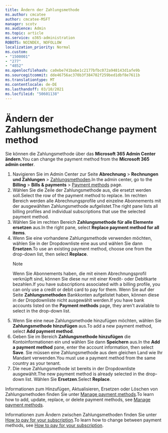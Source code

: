 ```yaml
---
title: Ändern der Zahlungsmethode
ms.author: cmcatee
author: cmcatee-MSFT
manager: scotv
ms.audience: Admin
ms.topic: article
ms.service: o365-administration
ROBOTS: NOINDEX, NOFOLLOW
localization_priority: Normal
ms.custom:
- "1500001"
- "277"
- "4852"
ms.openlocfilehash: ca0ebe741babe1c2177bfbc072a948143d1afe9b
ms.sourcegitcommit: dde46756ac370b3f384702f259bed1dbf8e7611b
ms.translationtype: MT
ms.contentlocale: de-DE
ms.lasthandoff: 03/10/2021
ms.locfileid: "50601138"
---
```

# <a name="change-payment-method"></a><span data-ttu-id="69d81-102">Ändern der Zahlungsmethode</span><span class="sxs-lookup"><span data-stu-id="69d81-102">Change payment method</span></span>

<span data-ttu-id="69d81-103">Sie können die Zahlungsmethode über das **Microsoft 365 Admin Center ändern.**</span><span class="sxs-lookup"><span data-stu-id="69d81-103">You can change the payment method from the **Microsoft 365 admin center**.</span></span>
  
1. <span data-ttu-id="69d81-104">Navigieren Sie im Admin Center zur Seite **Abrechnung** > **Rechnungen und Zahlungen** > [Zahlungsmethoden](https://go.microsoft.com/fwlink/p/?linkid=2018806).</span><span class="sxs-lookup"><span data-stu-id="69d81-104">In the admin center, go to the **Billing** > **Bills & payments** > [Payment methods](https://go.microsoft.com/fwlink/p/?linkid=2018806) page.</span></span>
2. <span data-ttu-id="69d81-105">Wählen Sie die Zeile der Zahlungsmethode aus, die ersetzt werden soll.</span><span class="sxs-lookup"><span data-stu-id="69d81-105">Select the row of the payment method to replace.</span></span> <span data-ttu-id="69d81-106">Im rechten Bereich werden alle Abrechnungsprofile und einzelne Abonnements mit der ausgewählten Zahlungsmethode aufgelistet.</span><span class="sxs-lookup"><span data-stu-id="69d81-106">The right pane lists all billing profiles and individual subscriptions that use the selected payment method.</span></span>
3. <span data-ttu-id="69d81-107">Wählen Sie im rechten Bereich **Zahlungsmethode für alle Elemente ersetzen** aus.</span><span class="sxs-lookup"><span data-stu-id="69d81-107">In the right pane, select **Replace payment method for all items**.</span></span>
4. <span data-ttu-id="69d81-108">Wenn Sie eine vorhandene Zahlungsmethode verwenden möchten, wählen Sie in der Dropdownliste eine aus und wählen Sie dann **Ersetzen**.</span><span class="sxs-lookup"><span data-stu-id="69d81-108">To use an existing payment method, choose one from the drop-down list, then select **Replace**.</span></span>
    > [!NOTE]
    > <span data-ttu-id="69d81-109">Wenn Sie Abonnements haben, die mit einem Abrechnungsprofil verknüpft sind, können Sie diese nur mit einer Kredit- oder Debitkarte bezahlen.</span><span class="sxs-lookup"><span data-stu-id="69d81-109">If you have subscriptions associated with a billing profile, you can only use a credit or debit card to pay for them.</span></span> <span data-ttu-id="69d81-110">Wenn Sie auf der Seite **Zahlungsmethoden** Bankkonten aufgelistet haben, können diese in der Dropdownliste nicht ausgewählt werden.</span><span class="sxs-lookup"><span data-stu-id="69d81-110">If you have bank accounts listed on the **Payment methods** page, they aren't available to select in the drop-down list.</span></span>
5. <span data-ttu-id="69d81-111">Wenn Sie eine neue Zahlungsmethode hinzufügen möchten, wählen Sie **Zahlungsmethode hinzufügen** aus.</span><span class="sxs-lookup"><span data-stu-id="69d81-111">To add a new payment method, select **Add payment method**.</span></span>
6. <span data-ttu-id="69d81-112">Geben Sie im Bereich **Zahlungsmethode hinzufügen** die Kontoinformationen ein und wählen Sie dann **Speichern** aus.</span><span class="sxs-lookup"><span data-stu-id="69d81-112">In the **Add a payment method** pane, enter the account information, then select **Save**.</span></span> <span data-ttu-id="69d81-113">Sie müssen eine Zahlungsmethode aus dem gleichen Land wie Ihr Mandant verwenden.</span><span class="sxs-lookup"><span data-stu-id="69d81-113">You must use a payment method from the same country as your tenant.</span></span>
7. <span data-ttu-id="69d81-114">Die neue Zahlungsmethode ist bereits in der Dropdownliste ausgewählt.</span><span class="sxs-lookup"><span data-stu-id="69d81-114">The new payment method is already selected in the drop-down list.</span></span> <span data-ttu-id="69d81-115">Wählen Sie **Ersetzen**.</span><span class="sxs-lookup"><span data-stu-id="69d81-115">Select **Replace**.</span></span>

<span data-ttu-id="69d81-116">Informationen zum Hinzufügen, Aktualisieren, Ersetzen oder Löschen von Zahlungsmethoden finden Sie unter [Manage payment methods](https://docs.microsoft.com/microsoft-365/commerce/billing-and-payments/manage-payment-methods).</span><span class="sxs-lookup"><span data-stu-id="69d81-116">To learn how to add, update, replace, or delete payment methods, see [Manage payment methods](https://docs.microsoft.com/microsoft-365/commerce/billing-and-payments/manage-payment-methods).</span></span>

<span data-ttu-id="69d81-117">Informationen zum Ändern zwischen Zahlungsmethoden finden Sie unter [How to pay for your subscription](https://docs.microsoft.com/microsoft-365/commerce/billing-and-payments/pay-for-your-subscription).</span><span class="sxs-lookup"><span data-stu-id="69d81-117">To learn how to change between payment methods, see [How to pay for your subscription](https://docs.microsoft.com/microsoft-365/commerce/billing-and-payments/pay-for-your-subscription).</span></span>